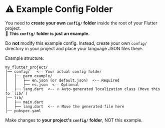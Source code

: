 # ⚠️ Example Config Folder

You need to **create your own `config/` folder** inside the root of your Flutter project.  
🚨 **This `config/` folder is just an example.**  

Do **not** modify this example config. Instead, create your own `config/` directory in your project and place your language JSON files there.

Example structure:
```
my_flutter_project/
│── config/   <-- Your actual config folder
│   ├── parm_example/
│   │   ├── en.json (or default.json)  <-- Required
│   │   ├── es.json  <-- Optional
│   ├── lang.dart  <-- 🔥 Auto-generated localization class (Move this to `lib/`)
│── lib/
│   ├── main.dart
│   ├── lang.dart  <-- 🔥 Move the generated file here
│── pubspec.yaml
```

Make changes to **your project's `config/` folder**, NOT this example.
